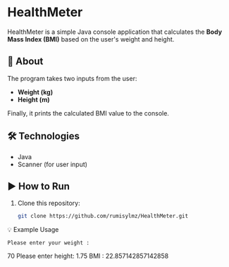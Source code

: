 # HealthMeter

HealthMeter is a simple Java console application that calculates the **Body Mass Index (BMI)** based on the user's weight and height.

## 📖 About
The program takes two inputs from the user:
- **Weight (kg)**
- **Height (m)**


Finally, it prints the calculated BMI value to the console.

## 🛠️ Technologies
- Java
- Scanner (for user input)

## ▶️ How to Run
1. Clone this repository:
   ```bash
   git clone https://github.com/rumisylmz/HealthMeter.git

💡 Example Usage

    Please enter your weight :
70
Please enter height:
1.75
BMI : 22.857142857142858




